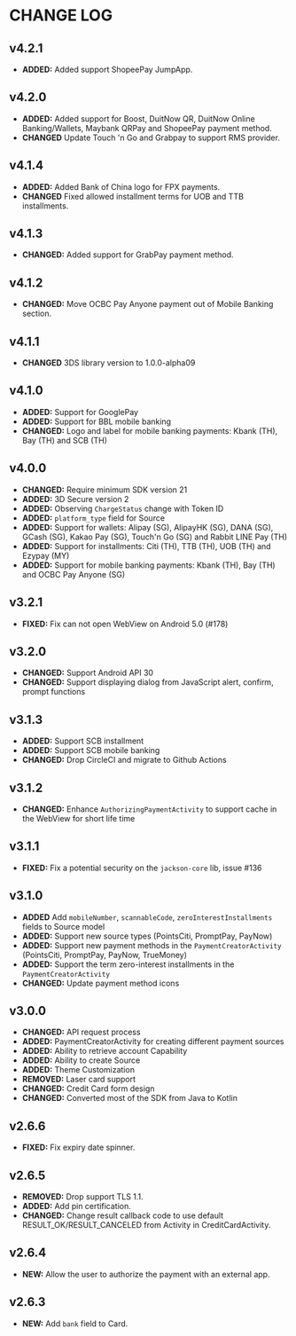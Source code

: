 # CHANGE LOG

## v4.2.1
* **ADDED:** Added support ShopeePay JumpApp.

## v4.2.0
* **ADDED:** Added support for Boost, DuitNow QR, DuitNow Online Banking/Wallets, Maybank QRPay and ShopeePay payment method.
* **CHANGED** Update Touch 'n Go and Grabpay to support RMS provider.

## v4.1.4
* **ADDED:** Added Bank of China logo for FPX payments.
* **CHANGED** Fixed allowed installment terms for UOB and TTB installments.

## v4.1.3
* **CHANGED:** Added support for GrabPay payment method.

## v4.1.2
* **CHANGED:** Move OCBC Pay Anyone payment out of Mobile Banking section.

## v4.1.1
* **CHANGED** 3DS library version to 1.0.0-alpha09

## v4.1.0
* **ADDED:** Support for GooglePay
* **ADDED:** Support for BBL mobile banking 
* **CHANGED:** Logo and label for mobile banking payments: Kbank (TH), Bay (TH) and SCB (TH)

## v4.0.0

* **CHANGED:** Require minimum SDK version 21
* **ADDED:** 3D Secure version 2
* **ADDED:** Observing `ChargeStatus` change with Token ID
* **ADDED:** `platform_type` field for Source
* **ADDED:** Support for wallets: Alipay (SG), AlipayHK (SG), DANA (SG), GCash (SG), Kakao Pay (SG), Touch'n Go (SG) and Rabbit LINE Pay (TH)
* **ADDED:** Support for installments: Citi (TH), TTB (TH), UOB (TH) and Ezypay (MY)
* **ADDED:** Support for mobile banking payments: Kbank (TH), Bay (TH) and OCBC Pay Anyone (SG)

## v3.2.1

* **FIXED:** Fix can not open WebView on Android 5.0 (#178)

## v3.2.0

* **CHANGED:** Support Android API 30
* **CHANGED:** Support displaying dialog from JavaScript alert, confirm, prompt functions

## v3.1.3

* **ADDED:** Support SCB installment
* **ADDED:** Support SCB mobile banking
* **CHANGED:** Drop CircleCI and migrate to Github Actions

## v3.1.2

* **CHANGED:** Enhance `AuthorizingPaymentActivity` to support cache in the WebView for short life time

## v3.1.1

* **FIXED:** Fix a potential security on the `jackson-core` lib, issue #136

## v3.1.0

* **ADDED** Add `mobileNumber`, `scannableCode`, `zeroInterestInstallments` fields to Source model
* **ADDED:** Support new source types (PointsCiti, PromptPay, PayNow)
* **ADDED:** Support new payment methods in the `PaymentCreatorActivity` (PointsCiti, PromptPay, PayNow, TrueMoney)
* **ADDED:** Support the term zero-interest installments in the `PaymentCreatorActivity`
* **CHANGED:** Update payment method icons

## v3.0.0

* **CHANGED:** API request process
* **ADDED:** PaymentCreatorActivity for creating different payment sources
* **ADDED:** Ability to retrieve account Capability
* **ADDED:** Ability to create Source
* **ADDED:** Theme Customization
* **REMOVED:** Laser card support
* **CHANGED:** Credit Card form design
* **CHANGED:** Converted most of the SDK from Java to Kotlin

## v2.6.6

* **FIXED:** Fix expiry date spinner.

## v2.6.5

* **REMOVED:** Drop support TLS 1.1.
* **ADDED:** Add pin certification.
* **CHANGED:** Change result callback code to use default RESULT_OK/RESULT_CANCELED from Activity in CreditCardActivity. 

## v2.6.4

* **NEW:** Allow the user to authorize the payment with an external app.

## v2.6.3

* **NEW:** Add `bank` field to Card.
